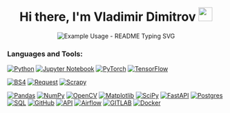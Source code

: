<h1 align="center">Hi there, I'm <a> Vladimir Dimitrov</a> 
<img src="https://github.com/blackcater/blackcater/raw/main/images/Hi.gif" height="32"/></h1>
<p align="center">
  <img src="https://readme-typing-svg.demolab.com/?lines=Computer science worker!&font=Fira%20Code&center=true&width=380&height=50&duration=4000&pause=1000" alt="Example Usage - README Typing SVG">
</p>


### Languages and Tools:
[![Python](https://img.shields.io/badge/python-3670A0?style=for-the-badge&logo=python&logoColor=ffdd54)](https://github.com/Vladimir-Dimitrov-Ngu)
[![Jupyter Notebook](https://img.shields.io/badge/jupyter-%23FA0F00.svg?style=for-the-badge&logo=jupyter&logoColor=white)](https://github.com/Vladimir-Dimitrov-Ngu)
[![PyTorch](https://img.shields.io/badge/PyTorch-%23EE4C2C.svg?style=for-the-badge&logo=PyTorch&logoColor=white)](https://github.com/Vladimir-Dimitrov-Ngu)
[![TensorFlow](https://img.shields.io/badge/TensorFlow-%23FF6F00.svg?style=for-the-badge&logo=TensorFlow&logoColor=white)](https://github.com/Vladimir-Dimitrov-Ngu)


[![BS4](https://img.shields.io/badge/BS4-%23F7931E.svg?style=for-the-badge&logo=BS4&logoColor=white)](https://github.com/Vladimir-Dimitrov-Ngu)
[![Request](https://img.shields.io/badge/request-%23F7931E.svg?style=for-the-badge&logo=request&logoColor=blue)](https://github.com/Vladimir-Dimitrov-Ngu)
[![Scrapy](https://img.shields.io/badge/Scrapy-%23F7931E.svg?style=for-the-badge&logo=Scrapy&logoColor=white)](https://github.com/Vladimir-Dimitrov-Ngu)

[![Pandas](https://img.shields.io/badge/pandas-%23150458.svg?style=for-the-badge&logo=pandas&logoColor=white)](https://github.com/Vladimir-Dimitrov-Ngu)
[![NumPy](https://img.shields.io/badge/numpy-%23013243.svg?style=for-the-badge&logo=numpy&logoColor=white)](https://github.com/Vladimir-Dimitrov-Ngu)
[![OpenCV](https://img.shields.io/badge/opencv-%23white.svg?style=for-the-badge&logo=opencv&logoColor=white)](https://github.com/Vladimir-Dimitrov-Ngu)
[![Matplotlib](https://img.shields.io/badge/Matplotlib-%23ffffff.svg?style=for-the-badge&logo=Plot&logoColor=yellow)](https://github.com/Vladimir-Dimitrov-Ngu)
[![SciPy](https://img.shields.io/badge/SciPy-%230C55A5.svg?style=for-the-badge&logo=scipy&logoColor=%white)](https://github.com/Vladimir-Dimitrov-Ngu)
[![FastAPI](https://img.shields.io/badge/FastAPI-005571?style=for-the-badge&logo=fastapi)](https://github.com/Vladimir-Dimitrov-Ngu)
[![Postgres](https://img.shields.io/badge/postgres-%23316192.svg?style=for-the-badge&logo=postgresql&logoColor=white)](https://github.com/Vladimir-Dimitrov-Ngu)
[![SQL](https://img.shields.io/badge/-SQL-00A4EF?style=for-the-badge&logo=SQL)](https://github.com/Vladimir-Dimitrov-Ngu)
[![GitHub](https://img.shields.io/badge/github-%23121011.svg?style=for-the-badge&logo=github&logoColor=white)](https://github.com/Vladimir-Dimitrov-Ngu)
[![API](https://img.shields.io/badge/-API-FF6600?style=for-the-badge&logo=API)](https://github.com/Vladimir-Dimitrov-Ngu)
[![Airflow](https://img.shields.io/badge/-Airflow-77DDE7?style=for-the-badge&logo=AIRFLOW)](https://github.com/Vladimir-Dimitrov-Ngu)
[![GITLAB](https://img.shields.io/badge/-Gitlab-77DDE7?style=for-the-badge&logo=GITLAB)](https://github.com/Vladimir-Dimitrov-Ngu)
[![Docker](https://img.shields.io/badge/-Docker-090909?style=for-the-badge&logo=Docker)]([https://hub.docker.com/u/mbaushenko](https://github.com/Vladimir-Dimitrov-Ngu)https://github.com/Vladimir-Dimitrov-Ngu)




